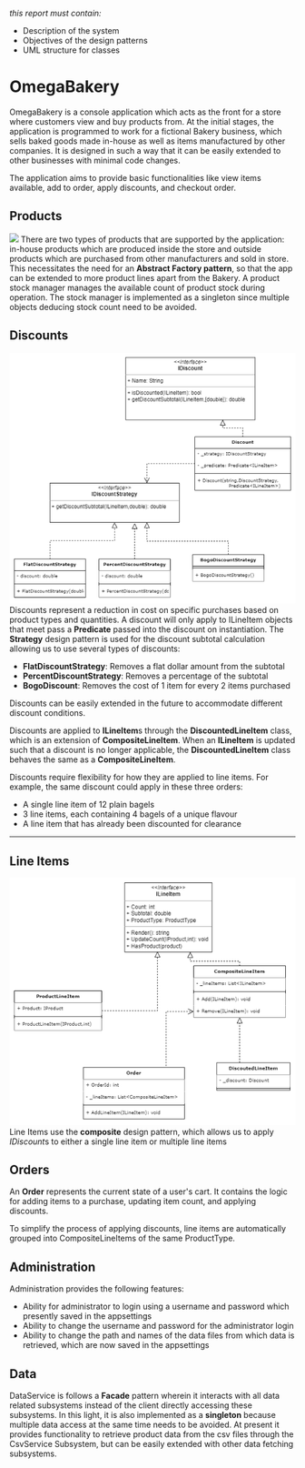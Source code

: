 *this report must contain:*
- Description of the system
- Objectives of the design patterns
- UML structure for classes

# OmegaBakery
OmegaBakery is a console application which acts as the front for a store where customers view and buy products from. 
At the initial stages, the application is programmed to work for a fictional Bakery business, which sells baked goods made in-house as well as items manufactured by other companies.
It is designed in such a way that it can be easily extended to other businesses with minimal code changes.

The application aims to provide basic functionalities like view items available, add to order, apply discounts, and checkout order.

## Products
![](img/Product.png)
There are two types of products that are supported by the application: in-house products which are produced inside the store and outside products which are purchased from other manufacturers and sold in store.
This necessitates the need for an **Abstract Factory pattern**, so that the app can be extended to more product lines apart from the Bakery.
A product stock manager manages the available count of product stock during operation. The stock manager is implemented as a singleton since multiple objects deducing stock count need to be avoided.

## Discounts
![](img/IDiscount.png)
Discounts represent a reduction in cost on specific purchases based on product types and quantities. A discount will only apply to ILineItem objects that meet pass a **Predicate** passed into the discount on instantiation. The **Strategy** design pattern is used for the discount subtotal calculation allowing us to use several types of discounts:
- **FlatDiscountStrategy**: Removes a flat dollar amount from the subtotal
- **PercentDiscountStrategy**: Removes a percentage of the subtotal
- **BogoDiscount**: Removes the cost of 1 item for every 2 items purchased

Discounts can be easily extended in the future to accommodate different discount conditions.

Discounts are applied to **ILineItem**s through the **DiscountedLineItem** class, which is an extension of **CompositeLineItem**. When an **ILineItem** is updated such that a discount is no longer applicable, the **DiscountedLineItem** class behaves the same as a **CompositeLineItem**. 

Discounts require flexibility for how they are applied to line items. For example, the same discount could apply in these three orders:

- A single line item of 12 plain bagels
- 3 line items, each containing 4 bagels of a unique flavour
- A line item that has already been discounted for clearance
****

## Line Items
![](img/ILineItem.png)
Line Items use the **composite** design pattern, which allows us to apply *IDiscount*s to either a single line item or multiple line items

## Orders
An **Order** represents the current state of a user's cart. It contains the logic for adding items to a purchase, updating item count, and applying discounts.

To simplify the process of applying discounts, line items are automatically grouped into CompositeLineItems of the same ProductType.

## Administration
Administration provides the following features:
- Ability for administrator to login using a username and password which presently saved in the appsettings
- Ability to change the username and password for the administrator login
- Ability to change the path and names of the data files from which data is retrieved, which are now saved in the appsettings

## Data
DataService is follows a **Facade** pattern wherein it interacts with all data related subsystems instead of the client directly accessing these subsystems.
In this light, it is also implemented as a **singleton** because multiple data access at the same time needs to be avoided.
At present it provides functionality to retrieve product data from the csv files through the CsvService Subsystem, but can be easily extended with other data fetching subsystems.

